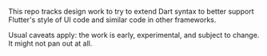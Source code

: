 This repo tracks design work to try to extend Dart syntax to better support
Flutter's style of UI code and similar code in other frameworks.

Usual caveats apply: the work is early, experimental, and subject to change. It
might not pan out at all.
